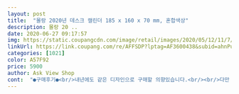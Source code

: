 ```yaml
---
layout: post 
title:  "몰랑 2020년 데스크 캘린더 185 x 160 x 70 mm, 혼합색상" 
description: 몰랑 20 ..
date: 2020-06-27 09:17:57 
img: https://static.coupangcdn.com/image/retail/images/2020/05/12/11/7/85951de7-746c-466e-a0ae-3911bae77531.jpg 
linkUrl: https://link.coupang.com/re/AFFSDP?lptag=AF3600438&subid=ahnPublicAsk&pageKey=1569470396&itemId=2683757770&vendorItemId=5375296472&traceid=V0-113-fc417a4269239586 
categories: [1021] 
color: A57F92 
price: 5900 
author: Ask View Shop 
cont:  "●구매후기●<br/>내년에도 같은 디자인으로 구매할 의향있습니다.<br/><br/>다만 사이즈가 좀 더 컸으면 좋겠습니다.<br/><br/>매년쓰는모델입니다<br/>몰랑이를 워낙 좋아하는데 일러스트가 너무 예쁘게 잘 나왔어요.<br/><br/>아이가 너무 좋아하네요<br/>아주 많이 늦은감이 있지만 탁상달력이 필요해서 구매했습니다.<br/><br/>" 
---
```

